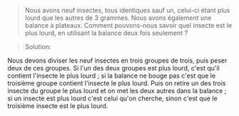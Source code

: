 > Nous avons neuf insectes, tous identiques sauf un, celui-ci étant plus lourd que les autres de 3 grammes.
Nous avons également une balance à plateaux.
Comment pouvons-nous savoir quel insecte est le plus lourd, en utilisant la balance deux fois seulement ?


>Solution:

Nous devons diviser les neuf insectes en trois groupes de trois, puis peser deux de ces groupes.
Si l'un des deux groupes est plus lourd, c'est qu'il contient l'insecte le plus lourd ;
si la balance ne bouge pas c'est que le troisième groupe contient l'insecte le plus lourd.
Puis on retire un des trois insecte du groupe le plus lourd et on met les deux autres dans la balance ;
si un insecte est plus lourd c'est celui qu'on cherche, sinon c'est que le troisième insecte est le plus lourd.

